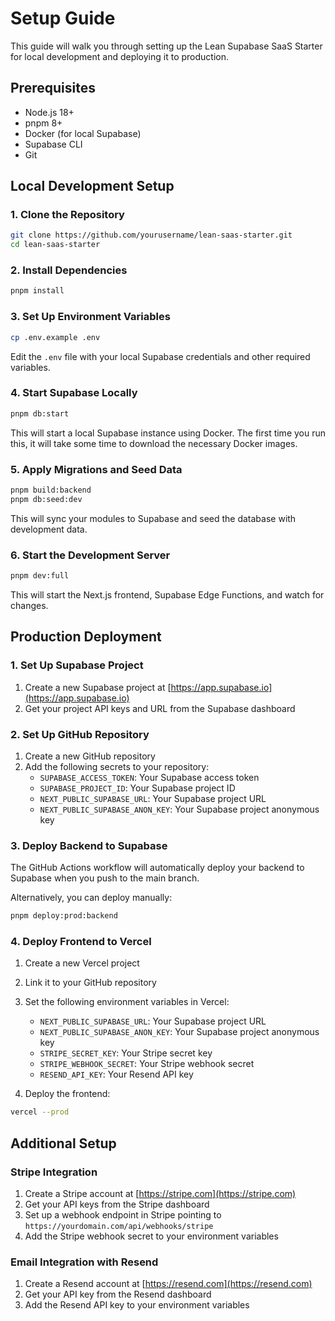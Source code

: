 # Setup Guide

This guide will walk you through setting up the Lean Supabase SaaS Starter for local development and deploying it to production.

## Prerequisites

- Node.js 18+
- pnpm 8+
- Docker (for local Supabase)
- Supabase CLI
- Git

## Local Development Setup

### 1. Clone the Repository

```bash
git clone https://github.com/yourusername/lean-saas-starter.git
cd lean-saas-starter
```

### 2. Install Dependencies

```bash
pnpm install
```

### 3. Set Up Environment Variables

```bash
cp .env.example .env
```

Edit the `.env` file with your local Supabase credentials and other required variables.

### 4. Start Supabase Locally

```bash
pnpm db:start
```

This will start a local Supabase instance using Docker. The first time you run this, it will take some time to download the necessary Docker images.

### 5. Apply Migrations and Seed Data

```bash
pnpm build:backend
pnpm db:seed:dev
```

This will sync your modules to Supabase and seed the database with development data.

### 6. Start the Development Server

```bash
pnpm dev:full
```

This will start the Next.js frontend, Supabase Edge Functions, and watch for changes.

## Production Deployment

### 1. Set Up Supabase Project

1. Create a new Supabase project at [https://app.supabase.io](https://app.supabase.io)
2. Get your project API keys and URL from the Supabase dashboard

### 2. Set Up GitHub Repository

1. Create a new GitHub repository
2. Add the following secrets to your repository:
   - `SUPABASE_ACCESS_TOKEN`: Your Supabase access token
   - `SUPABASE_PROJECT_ID`: Your Supabase project ID
   - `NEXT_PUBLIC_SUPABASE_URL`: Your Supabase project URL
   - `NEXT_PUBLIC_SUPABASE_ANON_KEY`: Your Supabase project anonymous key

### 3. Deploy Backend to Supabase

The GitHub Actions workflow will automatically deploy your backend to Supabase when you push to the main branch.

Alternatively, you can deploy manually:

```bash
pnpm deploy:prod:backend
```

### 4. Deploy Frontend to Vercel

1. Create a new Vercel project
2. Link it to your GitHub repository
3. Set the following environment variables in Vercel:
   - `NEXT_PUBLIC_SUPABASE_URL`: Your Supabase project URL
   - `NEXT_PUBLIC_SUPABASE_ANON_KEY`: Your Supabase project anonymous key
   - `STRIPE_SECRET_KEY`: Your Stripe secret key
   - `STRIPE_WEBHOOK_SECRET`: Your Stripe webhook secret
   - `RESEND_API_KEY`: Your Resend API key

4. Deploy the frontend:

```bash
vercel --prod
```

## Additional Setup

### Stripe Integration

1. Create a Stripe account at [https://stripe.com](https://stripe.com)
2. Get your API keys from the Stripe dashboard
3. Set up a webhook endpoint in Stripe pointing to `https://yourdomain.com/api/webhooks/stripe`
4. Add the Stripe webhook secret to your environment variables

### Email Integration with Resend

1. Create a Resend account at [https://resend.com](https://resend.com)
2. Get your API key from the Resend dashboard
3. Add the Resend API key to your environment variables